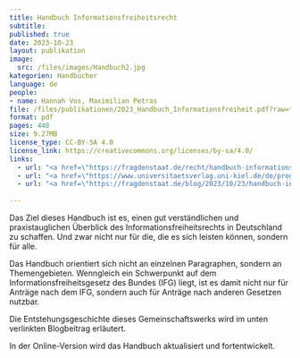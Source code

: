 ```yaml
---
title: Handbuch Informationsfreiheitsrecht 
subtitle: 
published: true
date: 2023-10-23
layout: publikation
image:
  src: /files/images/Handbuch2.jpg
kategorien: Handbücher
language: de
people:
- name: Hannah Vos, Maximilian Petras
file: /files/publikationen/2023_Handbuch_Informationsfreiheit.pdf?raw=true
format: pdf
pages: 448
size: 9.27MB
license_type: CC-BY-SA 4.0
license_link: https://creativecommons.org/licenses/by-sa/4.0/
links: 
  - url: "<a href=\"https://fragdenstaat.de/recht/handbuch-informationsfreiheit/\" target=\"_blank\">Zur Online-Version des Handbuchs</a>"
  - url: "<a href=\"https://www.universitaetsverlag.uni-kiel.de/de/programm/einzelschriften/Informationsfreiheitsrecht\" target=\"_blank\">Zur Print-Version beim Universitätsverlag Kiel</a>"
  - url: "<a href=\"https://fragdenstaat.de/blog/2023/10/23/handbuch-informationsfreiheit/\" target=\"_blank\">Zum Blogbeitrag von FragDenStaat</a>"
  
---
```


Das Ziel dieses Handbuch ist es, einen gut verständlichen und praxistauglichen Überblick des Informationsfreiheitsrechts in Deutschland zu schaffen. Und zwar nicht nur für die, die es sich leisten können, sondern für alle. 

Das Handbuch orientiert sich nicht an einzelnen Paragraphen, sondern an Themengebieten. Wenngleich ein Schwerpunkt auf dem Informationsfreiheitsgesetz des Bundes (IFG) liegt, ist es damit nicht nur für Anträge nach dem IFG, sondern auch für Anträge nach anderen Gesetzen nutzbar. 

Die Entstehungsgeschichte dieses Gemeinschaftswerks wird im unten verlinkten Blogbeitrag erläutert. 

In der Online-Version wird das Handbuch aktualisiert und fortentwickelt.  


